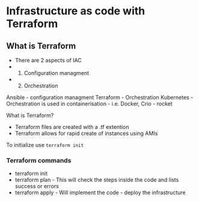 # Infrastructure as code with Terraform

## What is Terraform 

- There are 2 aspects of IAC
- 1. Configuration managment
- 2. Orchestration

Ansible - configuration managment
Terraform - Orchestration
Kubernetes - Orchestration is used in containerisation - i.e. Docker, Crio - rocket

What is Terraform?
- Terraform files are created with a .tf extention 
- Terraform allows for rapid create of instances using AMIs

To initialize use ```terraform init ```

### Terraform commands
- terraform init
- terraform plan - This will check the steps inside the code and lists success or errors
- terraform apply - Will implement the code - deploy the infrastructure
